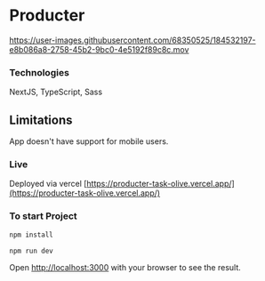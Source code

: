 # Producter 

https://user-images.githubusercontent.com/68350525/184532197-e8b086a8-2758-45b2-9bc0-4e5192f89c8c.mov

### Technologies

NextJS, TypeScript, Sass

## Limitations

App doesn't have support for mobile users.

### Live

Deployed via vercel [https://producter-task-olive.vercel.app/](https://producter-task-olive.vercel.app/)

### To start Project

```bash
npm install
```

```bash
npm run dev
```

Open [http://localhost:3000](http://localhost:3000) with your browser to see the result.
